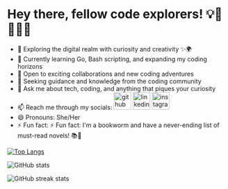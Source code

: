 # Hey there, fellow code explorers! 💡🌱👩🏾‍💻

- 🔭 Exploring the digital realm with curiosity and creativity ✨🌍
- 🌱 Currently learning Go, Bash scripting, and expanding my coding horizons
- 👯 Open to exciting collaborations and new coding adventures
- 🤔 Seeking guidance and knowledge from the coding community
- 💬 Ask me about tech, coding, and anything that piques your curiosity
- 📫 Reach me through my socials: [<img src='https://cdn.jsdelivr.net/npm/simple-icons@3.0.1/icons/github.svg' alt='github' height='40'>](https://github.com/Adja002)  [<img src='https://cdn.jsdelivr.net/npm/simple-icons@3.0.1/icons/linkedin.svg' alt='linkedin' height='40'>](https://www.linkedin.com/in/Adja002/)  [<img src='https://cdn.jsdelivr.net/npm/simple-icons@3.0.1/icons/instagram.svg' alt='instagram' height='40'>](https://www.instagram.com/gueyeadja__/)  
- 😄 Pronouns: She/Her
- ⚡ Fun fact: ⚡ Fun fact: I'm a bookworm and have a never-ending list of must-read novels! 📚🐛

<!-- <a href='https://archiveprogram.github.com/'><img src='https://raw.githubusercontent.com/acervenky/animated-github-badges/master/assets/acbadge.gif' width='40' height='40'></a> <a href='https://github.com/pricing'><img src='https://raw.githubusercontent.com/acervenky/animated-github-badges/master/assets/pro.gif' width='40' height='40'></a> <a href='https://stars.github.com/'><img src='https://raw.githubusercontent.com/acervenky/animated-github-badges/master/assets/starbadge.gif' width='35' height='35'></a> -->

[![Top Langs](https://github-readme-stats.vercel.app/api/top-langs/?username=Adja002)](https://github.com/anuraghazra/github-readme-stats)

![GitHub stats](https://github-readme-stats.vercel.app/api?username=Adja002&show_icons=true&count_private=true)  

![GitHub streak stats](https://streak-stats.demolab.com/?user=Adja002)  

